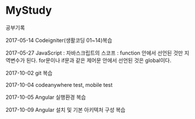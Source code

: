 # MyStudy
공부기록

2017-05-14 Codeigniter(생활코딩 01~14)복습

2017-05-27 JavaScript : 자바스크립트의 스코프 : function 안에서 선언된 것만 지역변수가 된다. for문이나 if문과 같은 제어문 안에서 선언된 것은 global이다.

2017-10-02 git 복습

2017-10-04 codeanywhere test, mobile test

2017-10-05 Angular 실행환경 복습

2017-10-09 Angular 설치 및 기본 아키텍처 구성 복습
